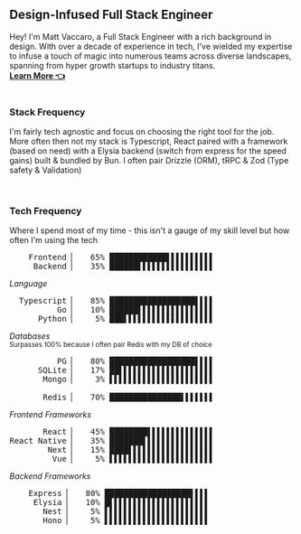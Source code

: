 ## Design-Infused Full Stack Engineer

Hey! I'm Matt Vaccaro, a Full Stack Engineer with a rich background in design. With over a decade of experience in tech, I've wielded my expertise to infuse a touch of magic into numerous teams across diverse landscapes, spanning from hyper growth startups to industry titans.
<br/>
**[Learn More 👈](https://www.mattvaccaro.dev/)**
<br>
<br>

### Stack Frequency

I'm fairly tech agnostic and focus on choosing the right tool for the job. More often then not my stack is Typescript, React paired with a framework (based on need) with a Elysia backend (switch from express for the speed gains) built & bundled by Bun. I often pair Drizzle (ORM), tRPC & Zod (Type safety & Validation)

<br>

### Tech Frequency

Where I spend most of my time - this isn't a gauge of my skill level but how often I'm using the tech

<pre>
    Frontend ▏   65% ████████████▌▌▌▌▌▌▌▌▌▌ 
     Backend ▏   35% ██████▌▌▌▌▌▌▌▌▌▌▌▌▌▌▌▌
</pre>

_Language_

<pre>
  Typescript ▏   85% ██████████████████▌▌▌▌
          Go ▏   10% ██████▌▌▌▌▌▌▌▌▌▌▌▌▌▌▌▌
      Python ▏    5% ███▌▌▌▌▌▌▌▌▌▌▌▌▌▌▌▌▌▌▌
</pre>

_Databases_ <br>
<sup>Surpasses 100% because I often pair Redis with my DB of choice</sup>

<pre>
          PG ▏   80% ██████████████████▌▌▌▌
      SQLite ▏   17% ██▌▌▌▌▌▌▌▌▌▌▌▌▌▌▌▌▌▌▌▌
       Mongo ▏    3% ▌▌▌▌▌▌▌▌▌▌▌▌▌▌▌▌▌▌▌▌▌▌

       Redis ▏   70% ███████████████▌▌▌▌▌▌▌
</pre>

_Frontend Frameworks_

<pre>
       React ▏   45% ████████▌▌▌▌▌▌▌▌▌▌▌▌▌▌
React Native ▏   35% ███████▌▌▌▌▌▌▌▌▌▌▌▌▌▌▌
        Next ▏   15% ████▌▌▌▌▌▌▌▌▌▌▌▌▌▌▌▌▌▌
         Vue ▏    5% ▌▌▌▌▌▌▌▌▌▌▌▌▌▌▌▌▌▌▌▌▌▌
</pre>

_Backend Frameworks_

<pre>
    Express ▏   80% ██████████████████▌▌▌▌
     Elysia ▏   10% █▌▌▌▌▌▌▌▌▌▌▌▌▌▌▌▌▌▌▌▌▌
       Nest ▏    5% ▌▌▌▌▌▌▌▌▌▌▌▌▌▌▌▌▌▌▌▌▌▌
       Hono ▏    5% ▌▌▌▌▌▌▌▌▌▌▌▌▌▌▌▌▌▌▌▌▌▌
</pre>
